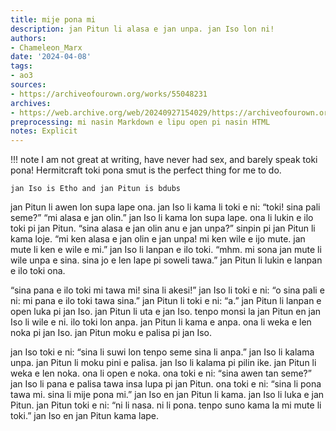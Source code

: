 ```yaml
---
title: mije pona mi
description: jan Pitun li alasa e jan unpa. jan Iso lon ni!
authors:
- Chameleon_Marx
date: '2024-04-08'
tags:
- ao3
sources:
- https://archiveofourown.org/works/55048231
archives:
- https://web.archive.org/web/20240927154029/https://archiveofourown.org/works/55048231
preprocessing: mi nasin Markdown e lipu open pi nasin HTML
notes: Explicit
---
```


!!! note
    I am not great at writing, have never had sex, and barely speak toki pona! Hermitcraft toki pona smut is the perfect thing for me to do.

    jan Iso is Etho and jan Pitun is bdubs

jan Pitun li awen lon supa lape ona. jan Iso li kama li toki e ni: “toki! sina pali seme?” “mi alasa e jan olin.” jan Iso li kama lon supa lape. ona li lukin e ilo toki pi jan Pitun. “sina alasa e jan olin anu e jan unpa?” sinpin pi jan Pitun li kama loje. “mi ken alasa e jan olin e jan unpa! mi ken wile e ijo mute. jan mute li ken e wile e mi.” jan Iso li lanpan e ilo toki. “mhm. mi sona jan mute li wile unpa e sina. sina jo e len lape pi soweli tawa.” jan Pitun li lukin e lanpan e ilo toki ona.

“sina pana e ilo toki mi tawa mi! sina li akesi!” jan Iso li toki e ni: “o sina pali e ni: mi pana e ilo toki tawa sina.” jan Pitun li toki e ni: “a.” jan Pitun li lanpan e open luka pi jan Iso. jan Pitun li uta e jan Iso. tenpo monsi la jan Pitun en jan Iso li wile e ni. ilo toki lon anpa. jan Pitun li kama e anpa. ona li weka e len noka pi jan Iso. jan Pitun moku e palisa pi jan Iso.

jan Iso toki e ni: “sina li suwi lon tenpo seme sina li anpa.” jan Iso li kalama unpa. jan Pitun li moku pini e palisa. jan Iso li kalama pi pilin ike. jan Pitun li weka e len noka. ona li open e noka. ona toki e ni: “sina awen tan seme?” jan Iso li pana e palisa tawa insa lupa pi jan Pitun. ona toki e ni: “sina li pona tawa mi. sina li mije pona mi.” jan Iso en jan Pitun li kama. jan Iso li luka e jan Pitun. jan Pitun toki e ni: “ni li nasa. ni li pona. tenpo suno kama la mi mute li toki.” jan Iso en jan Pitun kama lape.